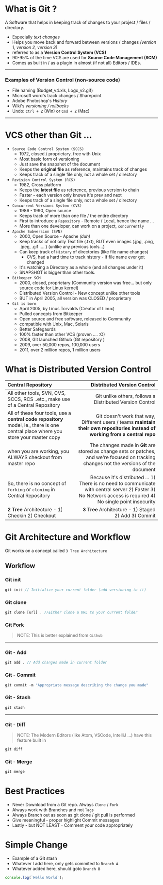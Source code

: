 # What is Git ?
A Software that helps in keeping track of changes to your project / files / directory. 
- Especially _text changes_
- Helps you move back and forward between versions / changes _(version 1, version 2, version 3)_
- referred to as a **Version Control System (VCS)**
- 90-95% of the time VCS are used for **Source Code Management (SCM)**
-  Comes as built in / as a plugin in almost (if not all) Editors / IDEs.

---

### Examples of Version Control (non-source code)
- File naming (Budget_v4.xls, Logo_v2.gif)
- Microsoft word's track changes / Sharepoint
- Adobe Photoshop's _History_
- Wiki's _versioning / rollbacks_
- Undo: `Ctrl + Z` (Win) or `Cmd + Z` (Mac)

---

# VCS other than Git ...
- `Source Code Control System (SCCS)`
	- 1972, closed / proprietary, free with Unix
	- Most basic form of versioning
	- Just save the snapshot of the document
	- Keeps the **original file** as reference, maintains track of changes
	- Keeps track of a single file only, not a whole set / directory
- `Revision Control System (RCS)`
	- 1982, Cross platform
	- Keeps the **latest file** as reference, previous version to chain
	- Faster - each version only knows it's prev and next
	- Keeps track of a single file only, not a whole set / directory
- `Concurrent Versions System (CVS)`
	- 1986 - 1990, Open source
	- Keeps track of more than one file / the entire directory
	- First to introduce a `Repository` - Remote / Local, hence the name ...
	- More than one developer, can work on a project, `concurrently`
- `Apache Subversion (SVN)`
	- 2000, Open Source - Apache _(duh)_
	- Keep tracks of not only Text file (.txt), BUT even images (.jpg, .png, .jpeg, .gif .....) (unlike any previous tools...)
	- Can keep track of `History` of directories (like file name changes)
		- CVS, had a hard time to track history - If file name ever got changed
	- It's watching a Directory as a whole (and all changes under it)
	- SNAPSHOT is bigger than other tools.
- `Bitkeeper SCM`
	- 2000, closed, proprietary (Community version was free... but only source code for Linux kernel)
	- Distributed Version Control  - New concept unlike other tools
	- BUT in April 2005, all version was CLOSED / proprietary
- `Git is born` 
	- April 2005, by Linus Torvalds (Creator of Linux)
	- Pulled concepts from Bitkeeper
	- Open source and free software, released to Community
	- compatible with Unix, Mac, Solaris
	- Better Safegaurds
	- 100% faster than other VCS (proven .... :O)
	- 2008, Git launched Github (Git repository )
	- 2009, over 50,000 repos, 100,000 users
	- 2011, over 2 million repos, 1 million users

# What is Distributed Version Control

| Central Repository | Distributed Version Control |
|:----------------------|---------------------------------:|
| All other tools, SVN, CVS, SCCS, RCS ..etc., make use of a Central Repository | Git unlike others, follows a Distributed Version Control |
| All of these four tools, use a **central code repository** model, ie., there is one central place where you store your master copy | Git doesn't work that way, Different users / teams **maintain their own repositories instead of working from a central repo** |
| when you are working, you ALWAYS checkout from master repo | The changes made in **Git** are stored as change sets or patches, and we're focused on tracking changes not the versions of the document |
| So, there is no concept of `forking` or `cloning` in Central Repository | Because it's distributed ... 1) There is no need to communicate with central server 2) Faster 3) No Network access is required 4) No single point insecurity |
| **2 Tree** Architecture - 1) Checkin 2) Checkout | **3 Tree** Architecture - 1) Staged 2) Add 3) Commit

# Git Architecture and Workflow

Git works on a concept called `3 Tree Architecture` 

## Workflow

### Git init
```javascript
git init // Initialize your current folder (add versioning to it)
```
### Git clone

```javascript
git clone [url] . //Either clone a URL to your current folder
```
### Git Fork

> NOTE: This is better explained from `Github`

---
### Git - Add
```javascript
git add . // Add changes made in current folder
```
### Git - Commit
```javascript
git commit -m "Appropriate message describing the change you made"
```
### Git - Stash

```javascript
git stash
```
---
### Git - Diff
> NOTE: The Modern Editors (like Atom, VSCode, IntelliJ ...) have this feature built in
```javascript
git diff
```
### Git - Merge

```javascript
git merge 
```

# Best Practices

- Never Download from a Git repo. Always `Clone` / `Fork`
- Always work with Branches  and not `Tags`
- Always Branch out as soon as git clone / git pull is performed
- Give meaningful - proper highlight Commit messages
- Lastly - but NOT LEAST - Comment your code appropriately 

# Simple Change

- Example of a Git stash
- Whatever I add here, only gets commited to `Branch A`
- Whatever added here, should goto `Branch B`

```js
console.log(`Hello World`);
```
